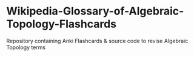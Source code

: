 # Wikipedia-Glossary-of-Algebraic-Topology-Flashcards
Repository containing Anki Flashcards &amp; source code to revise Algebraic Topology terms
